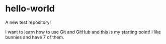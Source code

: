 # hello-world
A new test repository!

I want to learn how to use Git and GitHub and this is my starting point! I like bunnies and have 7 of them.
